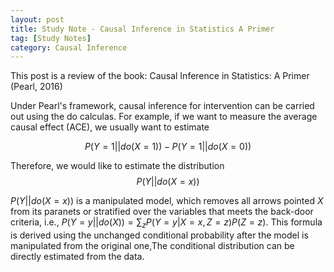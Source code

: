 ```yaml
---
layout: post
title: Study Note - Causal Inference in Statistics A Primer
tag: [Study Notes]
category: Causal Inference
---
```


This post is a review of the book: Causal Inference in Statistics: A Primer (Pearl, 2016)

Under Pearl's framework, causal inference for intervention can be carried out using the do calculas. For example, if we want to measure the average causal effect (ACE), we usually want to estimate 

$$P(Y=1||do(X=1))-P(Y=1||do(X=0))$$

Therefore, we would like to estimate the distribution $$P(Y||do(X=x))$$

$P(Y||do(X=x))$ is a manipulated model, which removes all arrows pointed $X$ from its paranets or stratified over the variables that meets the back-door criteria, i.e., $P(Y=y||do(X)) = \sum_{z}P(Y=y|X=x, Z=z)P(Z=z)$. This formula is derived using the unchanged conditional probability after the model is manipulated from the original one,The conditional distribution can be directly estimated from the data. 


<!--stackedit_data:
eyJoaXN0b3J5IjpbODIwMjk5NTM5LC0xNDE4MzI2OTUyLDEyOT
c2ODAyXX0=
-->